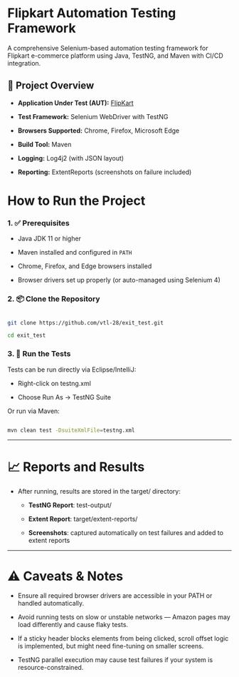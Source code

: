 # Flipkart Automation Testing Framework

A comprehensive Selenium-based automation testing framework for Flipkart e-commerce platform using Java, TestNG, and Maven with CI/CD integration.

## 🚀 Project Overview

- **Application Under Test (AUT):** [FlipKart](https://www.flipkart.com/)

- **Test Framework:** Selenium WebDriver with TestNG

- **Browsers Supported:** Chrome, Firefox, Microsoft Edge

- **Build Tool:** Maven

- **Logging:** Log4j2 (with JSON layout)

- **Reporting:** ExtentReports (screenshots on failure included)

# How to Run the Project



### 1. ✅ Prerequisites



- Java JDK 11 or higher

- Maven installed and configured in `PATH`

- Chrome, Firefox, and Edge browsers installed

- Browser drivers set up properly (or auto-managed using Selenium 4)



### 2. 📦 Clone the Repository

```bash

git clone https://github.com/vtl-28/exit_test.git

cd exit_test

```

### 3. 🏃  Run the Tests

Tests can be run directly via Eclipse/IntelliJ:

- Right-click on testng.xml

- Choose Run As → TestNG Suite

Or run via Maven:

```bash

mvn clean test -DsuiteXmlFile=testng.xml

```

---

# 📈 Reports and Results

- After running, results are stored in the target/ directory:

    - **TestNG Report**: test-output/

    - **Extent Report**: target/extent-reports/

    - **Screenshots**: captured automatically on test failures and added to extent reports 

---

# ⚠️ Caveats & Notes

- Ensure all required browser drivers are accessible in your PATH or handled automatically.

- Avoid running tests on slow or unstable networks — Amazon pages may load differently and cause flaky tests.

- If a sticky header blocks elements from being clicked, scroll offset logic is implemented, but might need fine-tuning on smaller screens.

- TestNG parallel execution may cause test failures if your system is resource-constrained.
